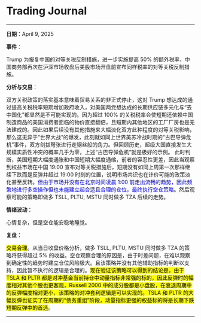 # Trading Journal

---

**日期**：April 9, 2025

**事件**：

Trump 为报复中国的对等关税反制措施，进一步实施提高 50% 的额外税率，中国商务部再次在沪深市场收盘后美股市场开盘前宣布同样税率的对等关税反制措施。

**分析与交易**：

双方关税政策的落实基本意味着贸易关系的非正式停止，这对 Trump 想达成的通过提高关税税率短期增加政府收入，对美国两党想达成的长期供应链多元化与“去中国化”都显然是不可能实现的。因为超过 100% 的关税税率会使短期还依赖中国制造商品的美国消费者面临的物价直接翻倍，且短期内其他地区的工厂厂房也是无法建成的。因此如果后续没有其他措施来大幅淡化双方此种程度的对等关税影响，那么这无异于“世界大战”的爆发，此刻就如同上世界美苏冷战时期的“古巴导弹危机”事件，双方剑拔弩张进行走钢丝般的角力。但回顾历史，超级大国直接发生大规模实质性冲突的概率几乎为零，上述“古巴导弹危机”就是极好的示例。
此时判断，美国短期大幅度通胀和中国短期大幅度通缩，前者的容忍性更差，因此当观察到权益市场在中国 19:00 宣布对等关税措施后，短期没有如同上周第一次那样继续下跌而是反弹并超过 19:00 时刻的位置，说明市场共识也在计价可能的政策淡化甚至反转。<span style="color: blue;">但由于市场并没有在北京时间凌晨 1:00 前走出流畅的趋势，因此频繁地进行多空操作但也未能建立起合适且合理的仓位，最终执行空仓策略</span>。然后观察可能的策略即做多 TSLL, PLTU, MSTU 同时做多 TZA 后续的走势。

**情绪波动**：

心情复杂，但是空仓能安稳地睡觉。

**复盘**：

<mark>交易合理</mark>。从当日收盘价格分析，做多 TSLL, PLTU, MSTU 同时做多 TZA 的策略将获得超过 5% 的收益。空仓观察合理的原因是，由于时差问题，在难以观察到确定性的趋势时建立仓位风险极大。且该策略并没有其他辅助指标的判断以支持，因此暂不执行的逻辑是合理的。<mark>现在验证该策略可以得到的结论是，由于 TSLA 和 PLTR 都是对冲基金当前持仓中动量指标非常强的标的，因此反弹时的幅度相对其他个股也更客观，Russell 2000 中的成分股都是小盘股，在衰退周期中的反弹幅度相对更小，该策略的对冲套利逻辑是可以实现的。TSLA 和 PLTR 的大幅反弹也证实了在周期的“债务重组”阶段，动量指标更强的权益标的将是长期下跌短期反弹中的首选</mark>。

---
